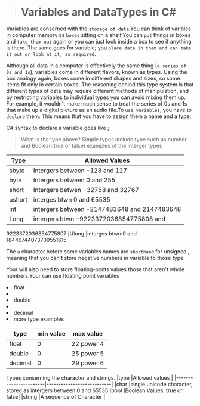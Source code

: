 ># Variables and DataTypes in C#

Variables are conserned with the `storage of data`.You can think of varibles in computer memory as `boxes` sitting on a shelf.You can `put` things in boxes and `take them out` again or you can just look inside a box to see if anything is there. The same goes for variable; you `place data in them and can take it out or look at it, as required`.

Although all data in a computer is effectively the same thing (`a series of 0s and 1s`),
variables come in different flavors, known as types. Using the box analogy again,
boxes come in different shapes and sizes, so some items fit only in certain boxes.
The reasoning behind this type system is that different types of data may require
different methods of manipulation, and by restricting variables to individual types
you can avoid mixing them up. For example, it wouldn't make much sense to treat
the series of 0s and 1s that make up a digital picture as an audio file.To `use variables`, you have to `declare` them. This means that you have to assign them a name and a type.


C# syntax to declare a variable goes like 
     <type> <name>;

> What is the type above?
Simple types include type such as number and Boolean(true or false)
examples of the interger types

|Type                |Allowed Values |
|--------------------|---------------|
|sbyte               |Intergers between -128 and 127|
|byte                |Intergers between 0 and 255   |
|short               |Intergers betwen -32768 and 32767|
|ushort              |interges btwn 0 and 65535        |
|int                 |intergers between -2147483648 and 2147483648
|Long                |intergers btwn −9223372036854775808 and
9223372036854775807
|Ulong               |interges btwn 0 and 18446744073709551615

The `u` character before some variables names are `shorthand` for unsigned , meaning that you can't store negative numbers in variable fo those type.

Your will also need to store floating-ponts values those that aren't whole numbers.Your can use floating point variables 
       <li>float<li>
       <li>double<li>
       <li>decimal<li>
more type examples 
     
|type                   |min value   | max value   |
|-----------------------|------------|-------------|
|float                  |0           |22 power 4   |
|double                 |0           |25 power 5   |
|decimal                |0           |29 power 6   |

Types conserning the character and strings.
|type                   |Allowed values             |
|-----------------------|---------------------------|
|char                   |single unicode character, stored as intergers between 0 and 65535
|bool                   |Boolean Values, true or false|
|string                 |A sequence of Character      |

